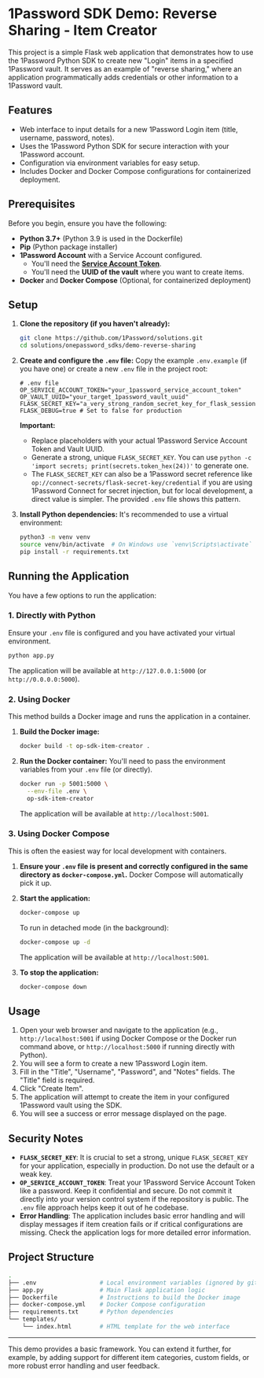 # 1Password SDK Demo: Reverse Sharing - Item Creator

This project is a simple Flask web application that demonstrates how to use the 1Password Python SDK to create new "Login" items in a specified 1Password vault. It serves as an example of "reverse sharing," where an application programmatically adds credentials or other information to a 1Password vault.

## Features

- Web interface to input details for a new 1Password Login item (title, username, password, notes).
- Uses the 1Password Python SDK for secure interaction with your 1Password account.
- Configuration via environment variables for easy setup.
- Includes Docker and Docker Compose configurations for containerized deployment.

## Prerequisites

Before you begin, ensure you have the following:

- **Python 3.7+** (Python 3.9 is used in the Dockerfile)
- **Pip** (Python package installer)
- **1Password Account** with a Service Account configured.
  - You'll need the [**Service Account Token**](https://developer.1password.com/docs/service-accounts/get-started/#create-a-service-account).
  - You'll need the **UUID of the vault** where you want to create items.
- **Docker** and **Docker Compose** (Optional, for containerized deployment)

## Setup

1. **Clone the repository (if you haven't already):**

   ```bash
   git clone https://github.com/1Password/solutions.git
   cd solutions/onepassword_sdks/demo-reverse-sharing
   ```

2. **Create and configure the `.env` file:**
   Copy the example `.env.example` (if you have one) or create a new `.env` file in the project root:

   ```dotenv
   # .env file
   OP_SERVICE_ACCOUNT_TOKEN="your_1password_service_account_token"
   OP_VAULT_UUID="your_target_1password_vault_uuid"
   FLASK_SECRET_KEY="a_very_strong_random_secret_key_for_flask_sessions"
   FLASK_DEBUG=true # Set to false for production
   ```

   **Important:**

   - Replace placeholders with your actual 1Password Service Account Token and Vault UUID.
   - Generate a strong, unique `FLASK_SECRET_KEY`. You can use `python -c 'import secrets; print(secrets.token_hex(24))'` to generate one.
   - The `FLASK_SECRET_KEY` can also be a 1Password secret reference like `op://connect-secrets/flask-secret-key/credential` if you are using 1Password Connect for secret injection, but for local development, a direct value is simpler. The provided `.env` file shows this pattern.

3. **Install Python dependencies:**
   It's recommended to use a virtual environment:

   ```bash
   python3 -m venv venv
   source venv/bin/activate  # On Windows use `venv\Scripts\activate`
   pip install -r requirements.txt
   ```

## Running the Application

You have a few options to run the application:

### 1. Directly with Python

Ensure your `.env` file is configured and you have activated your virtual environment.

```bash
python app.py
```

The application will be available at `http://127.0.0.1:5000` (or `http://0.0.0.0:5000`).

### 2. Using Docker

This method builds a Docker image and runs the application in a container.

1. **Build the Docker image:**

   ```bash
   docker build -t op-sdk-item-creator .
   ```

2. **Run the Docker container:**
   You'll need to pass the environment variables from your `.env` file (or directly).

   ```bash
   docker run -p 5001:5000 \
     --env-file .env \
     op-sdk-item-creator
   ```

   The application will be available at `http://localhost:5001`.

### 3. Using Docker Compose

This is often the easiest way for local development with containers.

1. **Ensure your `.env` file is present and correctly configured in the same directory as `docker-compose.yml`.** Docker Compose will automatically pick it up.

2. **Start the application:**

   ```bash
   docker-compose up
   ```

   To run in detached mode (in the background):

   ```bash
   docker-compose up -d
   ```

   The application will be available at `http://localhost:5001`.

3. **To stop the application:**

   ```bash
   docker-compose down
   ```

## Usage

1. Open your web browser and navigate to the application (e.g., `http://localhost:5001` if using Docker Compose or the Docker run command above, or `http://localhost:5000` if running directly with Python).
2. You will see a form to create a new 1Password Login item.
3. Fill in the "Title", "Username", "Password", and "Notes" fields. The "Title" field is required.
4. Click "Create Item".
5. The application will attempt to create the item in your configured 1Password vault using the SDK.
6. You will see a success or error message displayed on the page.

## Security Notes

- **`FLASK_SECRET_KEY`**: It is crucial to set a strong, unique `FLASK_SECRET_KEY` for your application, especially in production. Do not use the default or a weak key.
- **`OP_SERVICE_ACCOUNT_TOKEN`**: Treat your 1Password Service Account Token like a password. Keep it confidential and secure. Do not commit it directly into your version control system if the repository is public. The `.env` file approach helps keep it out of he codebase.
- **Error Handling**: The application includes basic error handling and will display messages if item creation fails or if critical configurations are missing. Check the application logs for more detailed error information.

## Project Structure

```bash
.
├── .env                  # Local environment variables (ignored by git)
├── app.py                # Main Flask application logic
├── Dockerfile            # Instructions to build the Docker image
├── docker-compose.yml    # Docker Compose configuration
├── requirements.txt      # Python dependencies
└── templates/
    └── index.html        # HTML template for the web interface
```

---

This demo provides a basic framework. You can extend it further, for example, by adding support for different item categories, custom fields, or more robust error handling and user feedback.
